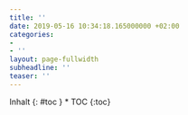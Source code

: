 ```yaml
---
title: ''
date: 2019-05-16 10:34:18.165000000 +02:00
categories:
- 
- ''
layout: page-fullwidth
subheadline: ''
teaser: ''
---
```


<div class="row">
<div class="medium-4 medium-push-8 columns" markdown="1">
<div class="panel radius" markdown="1">
Inhalt
{: #toc }
*  TOC
{:toc}
</div>
</div><!-- /.medium-4.columns -->



<div class="medium-8 medium-pull-4 columns" markdown="1">



</div><!-- /.medium-8.columns -->
</div><!-- /.row -->

